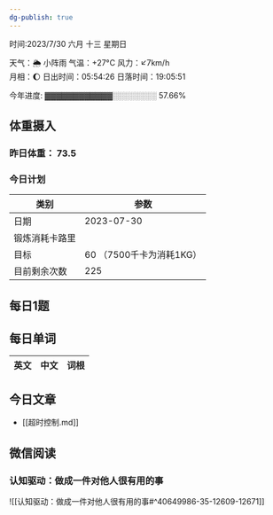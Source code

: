 ```yaml
---
dg-publish: true
---
```



时间:2023/7/30 六月 十三 星期日

天气：🌦   小阵雨 气温：+27°C 风力：↙7km/h  
月相：🌔 日出时间：05:54:26 日落时间：19:05:51

今年进度: ▓▓▓▓▓▓▓▓▓▓▓▓░░░░░░░░ 57.66%

## 体重摄入

### 昨日体重： 73.5
### 今日计划

| 类别           | 参数                    |
| -------------- | ----------------------- |
| 日期           | 2023-07-30               |
| 锻炼消耗卡路里 | |
| 目标           | 60      （7500千卡为消耗1KG）                |
| 目前剩余次数               |        225                  |



## 每日1题


## 每日单词

| 英文       | 中文       |词根|
| ---------- | ---------- | ---|


## 今日文章

- [[超时控制.md]]


## 微信阅读

<!-- start of weread -->

### 认知驱动：做成一件对他人很有用的事
![[认知驱动：做成一件对他人很有用的事#^40649986-35-12609-12671]]

<!-- end of weread -->
